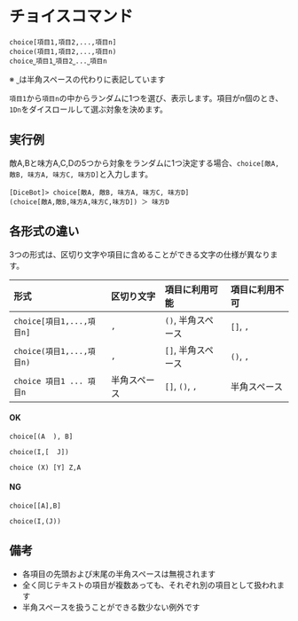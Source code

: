 # チョイスコマンド

```
choice[項目1,項目2,...,項目n]
choice(項目1,項目2,...,項目n)
choice˽項目1˽項目2˽...˽項目n
```
※ `˽`は半角スペースの代わりに表記しています

`項目1`から`項目n`の中からランダムに1つを選び、表示します。項目がn個のとき、`1Dn`をダイスロールして選ぶ対象を決めます。


## 実行例

敵A,Bと味方A,C,Dの5つから対象をランダムに1つ決定する場合、`choice[敵A, 敵B, 味方A, 味方C, 味方D]`と入力します。

```
[DiceBot]> choice[敵A, 敵B, 味方A, 味方C, 味方D]
(choice[敵A,敵B,味方A,味方C,味方D]) ＞ 味方D
```

## 各形式の違い

3つの形式は、区切り文字や項目に含めることができる文字の仕様が異なります。

| 形式 | 区切り文字 | 項目に利用可能 | 項目に利用不可 |
| :----- | :----- | :----- | :----- |
| `choice[項目1,...,項目n]` | `,` | `()`, 半角スペース | `[]`, `,` |
| `choice(項目1,...,項目n)` | `,` | `[]`, 半角スペース | `()`, `,` |
| `choice 項目1 ... 項目n` | 半角スペース | `[]`, `()`, `,` | 半角スペース |

#### OK

```
choice[(A  ), B]
```
```
choice(I,[  J])
```
```
choice (X) [Y] Z,A
```

#### NG

```
choice[[A],B]
```
```
choice(I,(J))
```


## 備考
- 各項目の先頭および末尾の半角スペースは無視されます
- 全く同じテキストの項目が複数あっても、それぞれ別の項目として扱われます
- 半角スペースを扱うことができる数少ない例外です